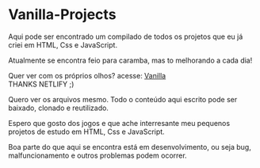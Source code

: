 # Vanilla-Projects
Aqui pode ser encontrado um compilado de todos os projetos que eu já criei em HTML, Css e JavaScript.

Atualmente se encontra feio para caramba, mas to melhorando a cada dia!

Quer ver com os próprios olhos? 
acesse: [Vanilla](https://racinesantos.netlify.app/)   
THANKS NETLIFY ;)

Quero ver os arquivos mesmo.
Todo o conteúdo aqui escrito pode ser baixado, clonado e reutilizado.

Espero que gosto dos jogos e que ache interresante meu pequenos projetos de estudo em  HTML, Css e JavaScript.

Boa parte do que aqui se encontra está em desenvolvimento, ou seja bug, malfuncionamento e outros problemas podem ocorrer.
